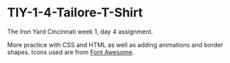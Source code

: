 # TIY-1-4-Tailore-T-Shirt

The Iron Yard Cincinnati week 1, day 4 assignment.

More practice with CSS and HTML as well as adding animations and border shapes.  Icons used are from [Font Awesome](www.fontawesome.io).  